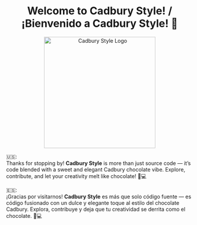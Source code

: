 <h1 align="center">Welcome to Cadbury Style! / ¡Bienvenido a Cadbury Style! 🍫</h1>

<p align="center">
  <img src="https://upload.wikimedia.org/wikipedia/commons/b/bb/Cadbury_logo_new.jpg" alt="Cadbury Style Logo" width="300"/>
</p>

<p>🇺🇸:<br>
Thanks for stopping by! <strong>Cadbury Style</strong> is more than just source code — it’s code blended with a sweet and elegant Cadbury chocolate vibe. Explore, contribute, and let your creativity melt like chocolate! 🍫💻
</p>

<p>🇪🇸:<br>
¡Gracias por visitarnos! <strong>Cadbury Style</strong> es más que solo código fuente — es código fusionado con un dulce y elegante toque al estilo del chocolate Cadbury. Explora, contribuye y deja que tu creatividad se derrita como el chocolate. 🍫💻
</p>
